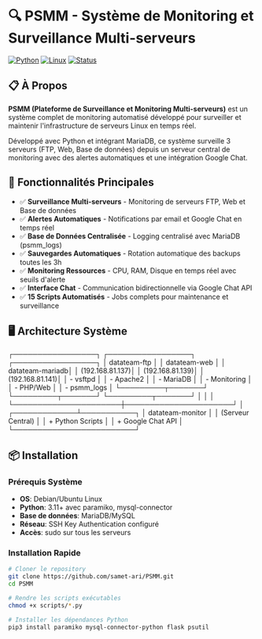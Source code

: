 # 🔍 PSMM - Système de Monitoring et Surveillance Multi-serveurs

[![Python](https://img.shields.io/badge/Python-3.9+-blue.svg)](https://python.org)
[![Linux](https://img.shields.io/badge/OS-Linux-green.svg)](https://www.debian.org/)
[![Status](https://img.shields.io/badge/Status-Production--Ready-success.svg)]()

## 📋 À Propos

**PSMM (Plateforme de Surveillance et Monitoring Multi-serveurs)** est un système complet de monitoring automatisé développé pour surveiller et maintenir l'infrastructure de serveurs Linux en temps réel.

Développé avec Python et intégrant MariaDB, ce système surveille 3 serveurs (FTP, Web, Base de données) depuis un serveur central de monitoring avec des alertes automatiques et une intégration Google Chat.

## 🎯 Fonctionnalités Principales

- ✅ **Surveillance Multi-serveurs** - Monitoring de serveurs FTP, Web et Base de données
- ✅ **Alertes Automatiques** - Notifications par email et Google Chat en temps réel
- ✅ **Base de Données Centralisée** - Logging centralisé avec MariaDB (psmm_logs)
- ✅ **Sauvegardes Automatiques** - Rotation automatique des backups toutes les 3h
- ✅ **Monitoring Ressources** - CPU, RAM, Disque en temps réel avec seuils d'alerte
- ✅ **Interface Chat** - Communication bidirectionnelle via Google Chat API
- ✅ **15 Scripts Automatisés** - Jobs complets pour maintenance et surveillance

## 🖥️ Architecture Système
┌─────────────────┐    ┌─────────────────┐    ┌─────────────────┐
│  datateam-ftp   │    │  datateam-web   │    │ datateam-mariadb│
│ (192.168.81.137)│    │ (192.168.81.139)│    │ (192.168.81.141)│
│   - vsftpd      │    │   - Apache2     │    │   - MariaDB     │
│   - Monitoring  │    │   - PHP/Web     │    │   - psmm_logs   │
└─────────┬───────┘    └─────────┬───────┘    └─────────┬───────┘
│                      │                      │
└──────────────────────┼──────────────────────┘
│
┌─────────────┴───────────┐
│   datateam-monitor      │
│   (Serveur Central)     │
│   + Python Scripts      │
│   + Google Chat API     │
└─────────────────────────┘

## 📦 Installation

### Prérequis Système
- **OS**: Debian/Ubuntu Linux
- **Python**: 3.11+ avec paramiko, mysql-connector
- **Base de données**: MariaDB/MySQL
- **Réseau**: SSH Key Authentication configuré
- **Accès**: sudo sur tous les serveurs

### Installation Rapide
```bash
# Cloner le repository
git clone https://github.com/samet-ari/PSMM.git
cd PSMM

# Rendre les scripts exécutables
chmod +x scripts/*.py

# Installer les dépendances Python
pip3 install paramiko mysql-connector-python flask psutil
